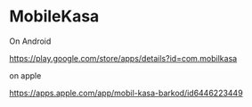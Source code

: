 # MobileKasa

On Android 

https://play.google.com/store/apps/details?id=com.mobilkasa

on apple

https://apps.apple.com/app/mobil-kasa-barkod/id6446223449
